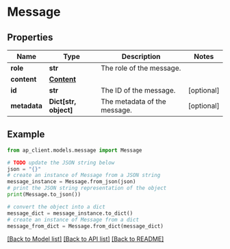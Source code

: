 # Message


## Properties

Name | Type | Description | Notes
------------ | ------------- | ------------- | -------------
**role** | **str** | The role of the message. | 
**content** | [**Content**](Content.md) |  | 
**id** | **str** | The ID of the message. | [optional] 
**metadata** | **Dict[str, object]** | The metadata of the message. | [optional] 

## Example

```python
from ap_client.models.message import Message

# TODO update the JSON string below
json = "{}"
# create an instance of Message from a JSON string
message_instance = Message.from_json(json)
# print the JSON string representation of the object
print(Message.to_json())

# convert the object into a dict
message_dict = message_instance.to_dict()
# create an instance of Message from a dict
message_from_dict = Message.from_dict(message_dict)
```
[[Back to Model list]](../README.md#documentation-for-models) [[Back to API list]](../README.md#documentation-for-api-endpoints) [[Back to README]](../README.md)


